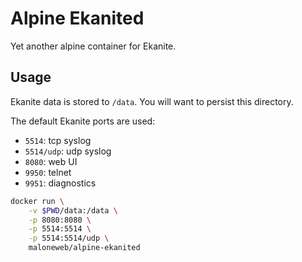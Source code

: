 # Alpine Ekanited

Yet another alpine container for Ekanite.

## Usage

Ekanite data is stored to `/data`. You will want to persist this directory.

The default Ekanite ports are used:
- `5514`: tcp syslog
- `5514/udp`: udp syslog
- `8080`: web UI
- `9950`: telnet
- `9951`: diagnostics

```sh
docker run \
    -v $PWD/data:/data \
    -p 8080:8080 \
    -p 5514:5514 \
    -p 5514:5514/udp \
    maloneweb/alpine-ekanited
```

